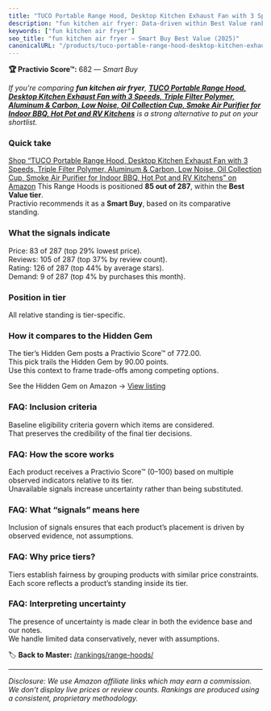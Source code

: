 ```yaml
---
title: "TUCO Portable Range Hood, Desktop Kitchen Exhaust Fan with 3 Speeds, Triple Filter Polymer, Aluminum & Carbon, Low Noise, Oil Collection Cup, Smoke Air Purifier for Indoor BBQ, Hot Pot and RV Kitchens"
description: "fun kitchen air fryer: Data-driven within Best Value ranking using the Practivio Score™. Positioned by quality, value, demand, findability, momentum."
keywords: ["fun kitchen air fryer"]
seo_title: "fun kitchen air fryer — Smart Buy Best Value (2025)"
canonicalURL: "/products/tuco-portable-range-hood-desktop-kitchen-exhaust-fan-with-3-speeds-triple-filter-polymer-aluminum-carbon-low-noise-oil-collection-cup-smoke-air-purifier-for-indoor-bbq-hot-pot-and-rv-kitchens-B0DCBM6PRT/"
---
```


**🏆 Practivio Score™:** 682 — _Smart Buy_


*If you're comparing **fun kitchen air fryer**, **[TUCO Portable Range Hood, Desktop Kitchen Exhaust Fan with 3 Speeds, Triple Filter Polymer, Aluminum & Carbon, Low Noise, Oil Collection Cup, Smoke Air Purifier for Indoor BBQ, Hot Pot and RV Kitchens](https://www.amazon.com/dp/B0DCBM6PRT?tag=practivio-20)** is a strong alternative to put on your shortlist.*
### Quick take
[Shop “TUCO Portable Range Hood, Desktop Kitchen Exhaust Fan with 3 Speeds, Triple Filter Polymer, Aluminum & Carbon, Low Noise, Oil Collection Cup, Smoke Air Purifier for Indoor BBQ, Hot Pot and RV Kitchens” on Amazon](https://www.amazon.com/dp/B0DCBM6PRT?tag=practivio-20)
This Range Hoods is positioned **85 out of 287**, within the **Best Value tier**.  
Practivio recommends it as a **Smart Buy**, based on its comparative standing.

### What the signals indicate
Price: 83 of 287 (top 29% lowest price).  
Reviews: 105 of 287 (top 37% by review count).  
Rating: 126 of 287 (top 44% by average stars).  
Demand: 9 of 287 (top 4% by purchases this month).

### Position in tier
All relative standing is tier-specific.

### How it compares to the Hidden Gem
The tier’s Hidden Gem posts a Practivio Score™ of 772.00.  
This pick trails the Hidden Gem by 90.00 points.  
Use this context to frame trade-offs among competing options.  

See the Hidden Gem on Amazon → [View listing](https://www.amazon.com/dp/B077BPDF8S?tag=practivio-20)

### FAQ: Inclusion criteria
Baseline eligibility criteria govern which items are considered.  
That preserves the credibility of the final tier decisions.

### FAQ: How the score works
Each product receives a Practivio Score™ (0–100) based on multiple observed indicators relative to its tier.  
Unavailable signals increase uncertainty rather than being substituted.

### FAQ: What “signals” means here
Inclusion of signals ensures that each product’s placement is driven by observed evidence, not assumptions.

### FAQ: Why price tiers?
Tiers establish fairness by grouping products with similar price constraints.  
Each score reflects a product’s standing inside its tier.

### FAQ: Interpreting uncertainty
The presence of uncertainty is made clear in both the evidence base and our notes.  
We handle limited data conservatively, never with assumptions.


🏷️ **Back to Master:** [/rankings/range-hoods/](/rankings/range-hoods/)

---
_Disclosure: We use Amazon affiliate links which may earn a commission. We don’t display live prices or review counts. Rankings are produced using a consistent, proprietary methodology._
